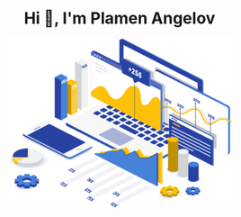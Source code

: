 <h1 align="center">Hi 👋, I'm Plamen Angelov</h1>


<p align="center">
<img align="center" src="https://github.com/PmnAngelov/pmnangelov/blob/main/img/Data-Analytics-What-is-Data-Analytics-Edureka.png" width="400" height="300" />
</p>
